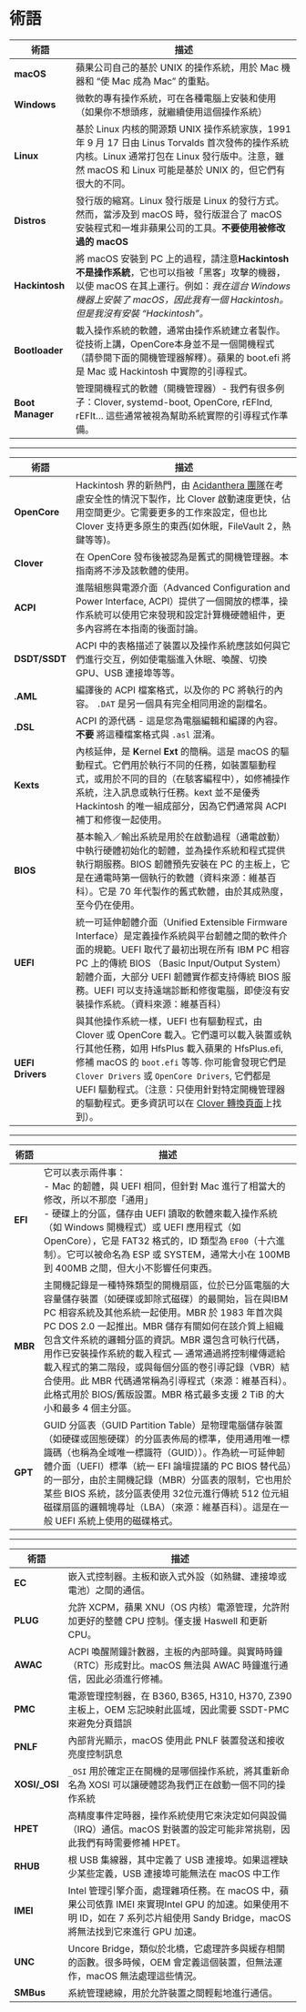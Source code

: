 # 術語

術語 | 描述
--- | ---
**macOS**        | 蘋果公司自己的基於 UNIX 的操作系統，用於 Mac 機器和 “使 Mac 成為 Mac” 的重點。
**Windows**      | 微軟的專有操作系統，可在各種電腦上安裝和使用（如果你不想頭疼，就繼續使用這個操作系統）
**Linux**        | 基於 Linux 内核的開源類 UNIX 操作系統家族，1991 年 9 月 17 日由 Linus Torvalds 首次發佈的操作系統内核。Linux 通常打包在 Linux 發行版中。注意，雖然 macOS 和 Linux 可能是基於 UNIX 的，但它們有很大的不同。
**Distros**      | 發行版的縮寫。Linux 發行版是 Linux 的發行方式。然而，當涉及到 macOS 時，發行版混合了 macOS 安裝程式和一堆非蘋果公司的工具。**不要使用被修改過的 macOS**  
**Hackintosh**   | 將 macOS 安裝到 PC 上的過程，請注意**Hackintosh 不是操作系統**，它也可以指被「黑客」攻擊的機器，以使 macOS 在其上運行。例如：*我在這台 Windows 機器上安裝了 macOS，因此我有一個 Hackintosh。但是我沒有安裝 “Hackintosh”。*
**Bootloader**   | 載入操作系統的軟體，通常由操作系統建立者製作。從技術上講，OpenCore本身並不是一個開機程式（請參閱下面的開機管理器解釋）。蘋果的 boot.efi 將是 Mac 或 Hackintosh 中實際的引導程式。
**Boot Manager** | 管理開機程式的軟體（開機管理器）- 我們有很多例子：Clover, systemd-boot, OpenCore, rEFInd, rEFIt… 這些通常被視為幫助系統實際的引導程式作準備。
---
術語 | 描述
--- | ---
**OpenCore**     | Hackintosh 界的新熱門，由 [Acidanthera 團隊](https://github.com/acidanthera)在考慮安全性的情況下製作，比 Clover 啟動速度更快，佔用空間更少。它需要更多的工作來設定，但也比 Clover 支持更多原生的東西(如休眠，FileVault 2，熱鍵等等)。
**Clover**       | 在 OpenCore 發布後被認為是舊式的開機管理器。本指南將不涉及該軟體的使用。
**ACPI**         | 進階組態與電源介面（Advanced Configuration and Power Interface, ACPI）提供了一個開放的標準，操作系統可以使用它來發現和設定計算機硬體組件，更多內容將在本指南的後面討論。
**DSDT/SSDT**    | ACPI 中的表格描述了裝置以及操作系統應該如何與它們進行交互，例如使電腦進入休眠、喚醒、切換 GPU、USB 連接埠等等。
**.AML**         | 編譯後的 ACPI 檔案格式，以及你的 PC 將執行的內容。 `.DAT` 是另一個具有完全相同用途的副檔名。
**.DSL**         | ACPI 的源代碼 - 這是您為電腦編輯和編譯的內容。**不要** 將這種檔案格式與 `.asl` 混淆。
**Kexts**        | 內核延伸，是 **K**ernel **Ext** 的簡稱。這是 macOS 的驅動程式。它們用於執行不同的任務，如裝置驅動程式，或用於不同的目的（在駭客編程中），如修補操作系統，注入訊息或執行任務。kext 並不是優秀 Hackintosh 的唯一組成部分，因為它們通常與 ACPI 補丁和修復一起使用。
**BIOS**         | 基本輸入／輸出系統是用於在啟動過程（通電啟動）中執行硬體初始化的韌體，並為操作系統和程式提供執行期服務。BIOS 韌體預先安裝在 PC 的主板上，它是在通電時第一個執行的軟體（資料來源：維基百科）。它是 70 年代製作的舊式軟體，由於其成熟度，至今仍在使用。
**UEFI**         | 統一可延伸韌體介面（Unified Extensible Firmware Interface）是定義操作系統與平台韌體之間的軟件介面的規範。UEFI 取代了最初出現在所有 IBM PC 相容 PC 上的傳統 BIOS （Basic Input/Output System）韌體介面，大部分 UEFI 韌體實作都支持傳統 BIOS 服務。UEFI 可以支持遠端診斷和修復電腦，即使沒有安裝操作系統。（資料來源：維基百科）
**UEFI Drivers** | 與其他操作系統一樣，UEFI 也有驅動程式，由 Clover 或 OpenCore 載入。它們還可以載入裝置或執行其他任務，如用 HfsPlus 載入蘋果的 HfsPlus.efi, 修補 macOS 的 `boot.efi` 等等. 你可能會發現它們是 `Clover Drivers` 或 `OpenCore Drivers`, 它們都是 UEFI 驅動程式。（注意：只使用針對特定開機管理器的驅動程式。更多資訊可以在 [Clover 轉換頁面](https://github.com/eason329/OpenCore-Install-Guide/tree/master/clover-conversion)上找到）。
---
術語 | 描述
--- | ---
**EFI**   | 它可以表示兩件事：<br/>- Mac 的韌體，與 UEFI 相同，但針對 Mac 進行了相當大的修改，所以不那麼「通用」<br/>- 硬碟上的分區，儲存由 UEFI 讀取的軟體來載入操作系統（如 Windows 開機程式）或 UEFI 應用程式（如 OpenCore），它是 FAT32 格式的，ID 類型為 `EF00`（十六進制）。它可以被命名為 ESP 或 SYSTEM，通常大小在 100MB 到 400MB 之間，但大小不影響任何東西。
**MBR**   | 主開機記錄是一種特殊類型的開機扇區，位於已分區電腦的大容量儲存裝置（如硬碟或卸除式磁碟）的最開始，旨在與IBM PC 相容系統及其他系統一起使用。MBR 於 1983 年首次與 PC DOS 2.0 一起推出。MBR 儲存有關如何在該介質上組織包含文件系統的邏輯分區的資訊。MBR 還包含可執行代碼，用作已安裝操作系統的載入程式 — 通常通過將控制權傳遞給載入程式的第二階段，或與每個分區的卷引導記錄（VBR）結合使用。此 MBR 代碼通常稱為引導程式（來源：維基百科）。此格式用於 BIOS/舊版設置。MBR 格式最多支援 2 TiB 的大小和最多 4 個主分區。
**GPT**   | GUID 分區表（GUID Partition Table）是物理電腦儲存裝置（如硬碟或固態硬碟）的分區表佈局的標準，使用通用唯一標識碼（也稱為全域唯一標識符（GUID））。作為統一可延伸韌體介面（UEFI）標準（統一 EFI 論壇提議的 PC BIOS 替代品）的一部分，由於主開機記錄（MBR）分區表的限制，它也用於某些 BIOS 系統，該分區表使用 32位元進行傳統 512 位元組磁碟扇區的邏輯塊尋址（LBA）（來源：維基百科）。這是在一般 UEFI 系統上使用的磁碟格式。
---
術語 | 描述
--- | ---
**EC**        | 嵌入式控制器。主板和嵌入式外設（如熱鍵、連接埠或電池）之間的通信。
**PLUG**      | 允許 XCPM，蘋果 XNU（OS 内核）電源管理，允許附加更好的整體 CPU 控制。僅支援 Haswell 和更新 CPU。
**AWAC**      | ACPI 喚醒鬧鐘計數器，主板的內部時鐘。與實時時鐘（RTC）形成對比。macOS 無法與 AWAC 時鐘進行通信，因此必須進行修補。
**PMC**       | 電源管理控制器，在 B360, B365, H310, H370, Z390 主板上，OEM 忘記映射此區域，因此需要 SSDT-PMC 來避免分頁錯誤
**PNLF**      | 內部背光顯示，macOS 使用此 PNLF 裝置發送和接收亮度控制訊息
**XOSI/_OSI** | `_OSI` 用於確定正在開機的是哪個操作系統，將其重新命名為 XOSI 可以讓硬體認為我們正在啟動一個不同的操作系統
**HPET**      | 高精度事件定時器，操作系統使用它來決定如何與設備（IRQ）通信。macOS 對裝置的設定可能非常挑剔，因此我們有時需要修補 HPET。
**RHUB**      | 根 USB 集線器，其中定義了 USB 連接埠。如果這裡缺少某些定義，USB 連接埠可能無法在 macOS 中工作
**IMEI**      | Intel 管理引擎介面，處理雜項任務。在 macOS 中，蘋果公司依靠 IMEI 來實現Intel GPU 的加速。如果使用不明 ID，如在 7 系列芯片組使用 Sandy Bridge，macOS 將無法找到它來進行 GPU 加速。
**UNC**       | Uncore Bridge，類似於北橋，它處理許多與緩存相關的函數。很多時候，OEM 會定義這個裝置，但無法運作，macOS 無法處理這些情況。
**SMBus**     | 系統管理總線，用於允許裝置之間輕鬆地進行通信。

